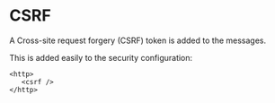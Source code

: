 # CSRF

A Cross-site request forgery (CSRF) token is added to the messages.

This is added easily to the security configuration:

```
<http>
   <csrf />
</http>
```
